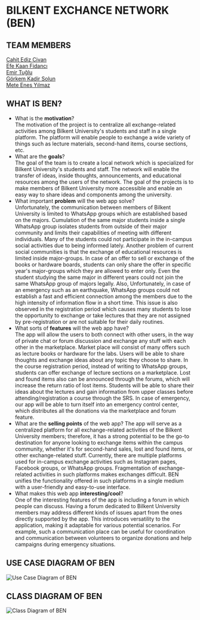 # BILKENT EXCHANCE NETWORK (BEN)

## TEAM MEMBERS

[Cahit Ediz Civan](https://github.com/Edizc) <br>
[Efe Kaan Fidancı](https://github.com/EfeKN) <br>
[Emir Tuğlu](https://github.com/emirtuglu) <br>
[Görkem Kadir Solun](https://github.com/gorkemsolun) <br>
[Mete Enes Yılmaz](https://github.com/metenes) <br>

## WHAT IS BEN?

- What is the **motivation**? <br>
The motivation of the project is to centralize all exchange-related activities among Bilkent University's students and staff in a single platform. The platform will enable people to exchange a wide variety of things such as lecture materials, second-hand items, course sections, etc.
- What are the **goals**? <br>
The goal of the team is to create a local network which is specialized for Bilkent University's students and staff. The network will enable the transfer of ideas, inside thoughts, announcements, and educational resources  among the users of the network. The goal of the projects is to make members of Bilkent University more accessible and enable an easy way to share ideas and components among the university. 
- What important **problem** will the web app solve? <br>
Unfortunately, the communication between members of Bilkent University is limited to WhatsApp groups which are established based on the majors. Cumulation of the same major students inside a single WhatsApp group isolates students from outside of their major community and limits their capabilities of meeting with different individuals. Many of the students could not participate in the in-campus social activities due to being informed lately. Another problem of current social communities is that the exchange of educational resources is limited inside major-groups. In case of an offer to sell or exchange of the books or hardware boards, students can only share the offer in specific year's major-groups which they are allowed to enter only. Even the student studying the same major in different years could not join the same WhatsApp group of majors legally. Also, Unfortunately, in case of an emergency such as an earthquake, WhatsApp groups could not establish a fast and efficient connection among the members due to the high intensity of information flow in a short time. This issue is also observed in the registration period which causes many students to lose the opportunity to exchange or take lectures that they are not assigned by pre-registration or are not suitable for their daily routines. 
- What sorts of **features** will the web app have? <br>
The app will allow the users to both connect with other users, in the way of private chat or forum discussion and exchange any stuff with each other in the marketplace. Market place will consist of many offers such as lecture books or hardware for the labs. Users will be able to share thoughts and exchange ideas about any topic they choose to share. In the course registration period, instead of writing to WhatsApp groups, students can offer exchange of lecture sections on a marketplace. Lost and found items also can be announced through the forums, which will increase the return ratio of lost items. Students will be able to share their ideas about the lectures and gain information from upper classes before attending/registration a course through the SRS. In case of emergency, our app will be able to turn itself into an emergency control center, which distributes all the donations via the marketplace and forum feature. 
- What are the **selling points** of the web app? <be>
The app will serve as a centralized platform for all exchange-related activities of the Bilkent University members; therefore, it has a strong potential to be the go-to destination for anyone looking to exchange items within the campus community, whether it's for second-hand sales, lost and found items, or other exchange-related stuff. Currently, there are multiple platforms used for in-campus exchange activities such as Instagram pages, Facebook groups, or WhatsApp groups. Fragmentation of exchange-related activities in such platforms makes exchanges difficult. BEN unifies the functionality offered in such platforms in a single medium with a user-friendly and easy-to-use interface. 
- What makes this web app **interesting/cool**? <br>
One of the interesting features of the app is including a forum in which people can discuss. Having a forum dedicated to Bilkent University members may address different kinds of issues apart from the ones directly supported by the app. This introduces versatility to the application, making it adaptable for various potential scenarios. For example, such a communication place can be useful for coordination and communication between volunteers to organize donations and help campaigns during emergency situations. 

## USE CASE DIAGRAM OF BEN
![Use Case Diagram of BEN](https://github.com/gorkemsolun/bilkent-exchange-network/blob/main/diagrams/jpg-files/BEN_USE_CASE_DIAGRAM.jpg)

## CLASS DIAGRAM OF BEN
![Class Diagram of BEN](https://github.com/gorkemsolun/bilkent-exchange-network/blob/main/diagrams/jpg-files/BEN_CLASS_DIAGRAM.jpg)

